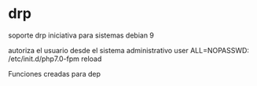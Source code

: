 # drp
soporte drp iniciativa para sistemas debian 9



autoriza el usuario desde el sistema administrativo
user ALL=NOPASSWD: /etc/init.d/php7.0-fpm reload

Funciones creadas para dep

